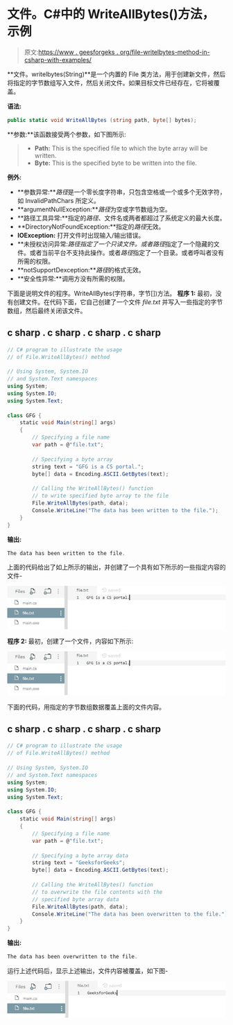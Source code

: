 # 文件。C#中的 WriteAllBytes()方法，示例

> 原文:[https://www . geesforgeks . org/file-writelbytes-method-in-csharp-with-examples/](https://www.geeksforgeeks.org/file-writeallbytes-method-in-csharp-with-examples/)

**文件。writelbytes(String)**是一个内置的 File 类方法，用于创建新文件，然后将指定的字节数组写入文件，然后关闭文件。如果目标文件已经存在，它将被覆盖。

**语法:**

```cs
public static void WriteAllBytes (string path, byte[] bytes);
```

**参数:**该函数接受两个参数，如下图所示:

> *   **Path:** This is the specified file to which the byte array will be written.
> *   **Byte:** This is the specified byte to be written into the file.

**例外:**

*   **参数异常:***路径*是一个零长度字符串，只包含空格或一个或多个无效字符，如 InvalidPathChars 所定义。
*   **argumentNullException:***路径*为空或字节数组为空。
*   **路径工具异常:**指定的*路径*、文件名或两者都超过了系统定义的最大长度。
*   **DirectoryNotFoundException:**指定的*路径*无效。
*   **IOException:** 打开文件时出现输入/输出错误。
*   **未授权访问异常:***路径*指定了一个只读文件。或者*路径*指定了一个隐藏的文件。或者当前平台不支持此操作。或者*路径*指定了一个目录。或者呼叫者没有所需的权限。
*   **notSupportDexception:***路径*的格式无效。
*   **安全性异常:**调用方没有所需的权限。

下面是说明文件的程序。WriteAllBytes(字符串，字节[])方法。
**程序 1:** 最初，没有创建文件。在代码下面，它自己创建了一个文件 *file.txt* 并写入一些指定的字节数组，然后最终关闭该文件。

## c sharp . c sharp . c sharp . c sharp

```cs
// C# program to illustrate the usage
// of File.WriteAllBytes() method

// Using System, System.IO
// and System.Text namespaces
using System;
using System.IO;
using System.Text;

class GFG {
    static void Main(string[] args)
    {
        // Specifying a file name
        var path = @"file.txt";

        // Specifying a byte array
        string text = "GFG is a CS portal.";
        byte[] data = Encoding.ASCII.GetBytes(text);

        // Calling the WriteAllBytes() function
        // to write specified byte array to the file
        File.WriteAllBytes(path, data);
        Console.WriteLine("The data has been written to the file.");
    }
}
```

**输出:**

```cs
The data has been written to the file.
```

上面的代码给出了如上所示的输出，并创建了一个具有如下所示的一些指定内容的文件-

![file.txt](img/4e842db4f1867ef061bc14834c13437b.png)

**程序 2:** 最初，创建了一个文件，内容如下所示:

![file.txt](img/4e842db4f1867ef061bc14834c13437b.png)

下面的代码，用指定的字节数组数据覆盖上面的文件内容。

## c sharp . c sharp . c sharp . c sharp

```cs
// C# program to illustrate the usage
// of File.WriteAllBytes() method

// Using System, System.IO
// and System.Text namespaces
using System;
using System.IO;
using System.Text;

class GFG {
    static void Main(string[] args)
    {
        // Specifying a file name
        var path = @"file.txt";

        // Specifying a byte array data
        string text = "GeeksforGeeks";
        byte[] data = Encoding.ASCII.GetBytes(text);

        // Calling the WriteAllBytes() function
        // to overwrite the file contents with the
        // specified byte array data
        File.WriteAllBytes(path, data);
        Console.WriteLine("The data has been overwritten to the file.");
    }
}
```

**输出:**

```cs
The data has been overwritten to the file.
```

运行上述代码后，显示上述输出，文件内容被覆盖，如下图-

![file.txt](img/4b443209640e291ea00803be85541831.png)